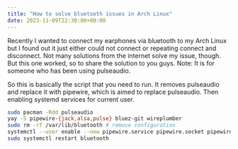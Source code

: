 ```yaml
---
title: "How to solve bluetooth issues in Arch Linux"
date: 2023-11-09T22:30:00+00:00
---
```


Recently I wanted to connect my earphones via bluetooth to my Arch Linux but I found out it just either could not connect or repeating connect and disconnect. Not many solutions from the internet solve my issue, though. But this one worked, so to share the solution to you guys. Note: It is for someone who has been using pulseaudio.

So this is basically the script that you need to run. It removes pulseaudio and replace it with pipewire, which is aimed to replace pulseaudio. Then enabling systemd services for current user.
```sh
sudo pacman -Rdd pulseaudio
yay -S pipewire-{jack,alsa,pulse} bluez-git wireplumber
sudo rm -rf /var/lib/bluetooth # remove configuration
systemctl --user enable --now pipewire.service pipewire.socket pipewire-pulse.service pipewire-pulse.socket wireplumber.service
sudo systemctl restart bluetooth

```
